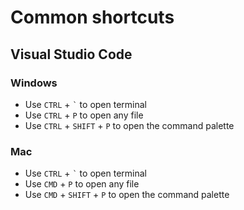 # Common shortcuts

## Visual Studio Code

### Windows

- Use `CTRL` + `` ` `` to open terminal
- Use `CTRL` + `P` to open any file
- Use `CTRL` + `SHIFT` + `P` to open the command palette

### Mac

- Use `CTRL` + `` ` `` to open terminal
- Use `CMD` + `P` to open any file
- Use `CMD` + `SHIFT` + `P` to open the command palette
